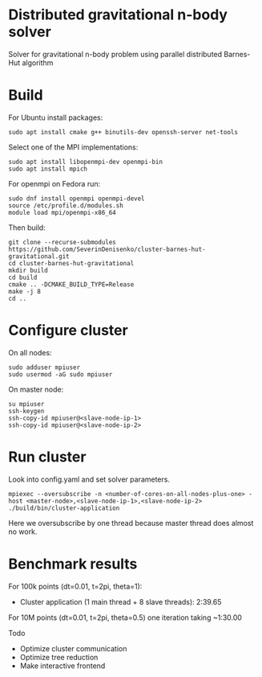 # Distributed gravitational n-body solver

Solver for gravitational n-body problem using parallel distributed Barnes-Hut algorithm

# Build

For Ubuntu install packages:

```
sudo apt install cmake g++ binutils-dev openssh-server net-tools
```

Select one of the MPI implementations:

```
sudo apt install libopenmpi-dev openmpi-bin
sudo apt install mpich
```

For openmpi on Fedora run:

```
sudo dnf install openmpi openmpi-devel
source /etc/profile.d/modules.sh
module load mpi/openmpi-x86_64
```

Then build:


```
git clone --recurse-submodules https://github.com/SeverinDenisenko/cluster-barnes-hut-gravitational.git
cd cluster-barnes-hut-gravitational
mkdir build
cd build
cmake .. -DCMAKE_BUILD_TYPE=Release
make -j 8
cd ..
```

# Configure cluster

On all nodes:

```
sudo adduser mpiuser
sudo usermod -aG sudo mpiuser
```

On master node:

```
su mpiuser
ssh-keygen
ssh-copy-id mpiuser@<slave-node-ip-1>
ssh-copy-id mpiuser@<slave-node-ip-2>
```

# Run cluster

Look into config.yaml and set solver parameters.

```
mpiexec --oversubscribe -n <number-of-cores-on-all-nodes-plus-one> -host <master-node>,<slave-node-ip-1>,<slave-node-ip-2> ./build/bin/cluster-application
```

Here we oversubscribe by one thread because master thread does almost no work.

# Benchmark results

For 100k points (dt=0.01, t=2pi, theta=1):
- Cluster application (1 main thread + 8 slave threads): 2:39.65

For 10M points (dt=0.01, t=2pi, theta=0.5) one iteration taking ~1:30.00

Todo
- Optimize cluster communication
- Optimize tree reduction
- Make interactive frontend
